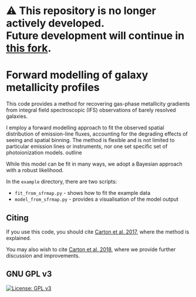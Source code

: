 # ⚠️ This repository is no longer actively developed. <br />  Future development will continue in [this fork](https://github.com/jbrinchmann/metaldisc).


# Forward modelling of galaxy metallicity profiles

This code provides a method for recovering gas-phase metallicity gradients from integral field spectroscopic (IFS) observations of barely resolved galaxies.

I employ a forward modelling approach to fit the observed spatial distribution of emission-line fluxes, accounting for the degrading effects of seeing and spatial binning.
The method is flexible and is not limited to particular emission lines or instruments, nor one set specific set of photoionization models.
outline

While this model can be fit in many ways, we adopt a Bayesian approach with a robust likelihood.

In the `example` directory, there are two scripts:
 - `fit_from_sfrmap.py` - shows how to fit the example data
 - `model_from_sfrmap.py` - provides a visualisation of the model output

## Citing
If you use this code, you should cite [Carton et al. 2017](https://ui.adsabs.harvard.edu/abs/2017MNRAS.468.2140C), where the method is explained.

You may also wish to cite [Carton et al. 2018](https://ui.adsabs.harvard.edu/abs/2018MNRAS.478.4293C), where we provide further discussion and improvements.


## GNU GPL v3
[![License: GPL v3](https://img.shields.io/badge/License-GPLv3-blue.svg)](https://www.gnu.org/licenses/gpl-3.0)
